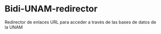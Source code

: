 # Bidi-UNAM-redirector
Redirector de enlaces URL para acceder a través de las bases de datos de la UNAM
